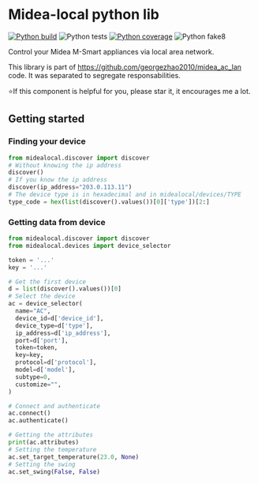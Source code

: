 # Midea-local python lib
[![Python build](https://github.com/rokam/midea-local/actions/workflows/python-build.yml/badge.svg)](https://github.com/rokam/midea-local/actions/workflows/python-build.yml)
![Python tests](https://raw.githubusercontent.com/rokam/midea-local/badges/tests.svg)
[![Python coverage](https://raw.githubusercontent.com/rokam/midea-local/badges/coverage.svg)](https://app.codecov.io/github/rokam/midea-local)
![Python fake8](https://raw.githubusercontent.com/rokam/midea-local/badges/flake8.svg)

Control your Midea M-Smart appliances via local area network.

This library is part of https://github.com/georgezhao2010/midea_ac_lan code. It was separated to segregate responsabilities.

⭐If this component is helpful for you, please star it, it encourages me a lot.

## Getting started

### Finding your device
```python
from midealocal.discover import discover
# Without knowing the ip address
discover()
# If you know the ip address
discover(ip_address="203.0.113.11")
# The device type is in hexadecimal and in midealocal/devices/TYPE
type_code = hex(list(discover().values())[0]['type'])[2:]
```

### Getting data from device
```python
from midealocal.discover import discover
from midealocal.devices import device_selector

token = '...'
key = '...'

# Get the first device
d = list(discover().values())[0]
# Select the device
ac = device_selector(
  name="AC",
  device_id=d['device_id'],
  device_type=d['type'],
  ip_address=d['ip_address'],
  port=d['port'],
  token=token,
  key=key,
  protocol=d['protocol'],
  model=d['model'],
  subtype=0,
  customize="",
)

# Connect and authenticate
ac.connect()
ac.authenticate()

# Getting the attributes
print(ac.attributes)
# Setting the temperature
ac.set_target_temperature(23.0, None)
# Setting the swing
ac.set_swing(False, False)
```
